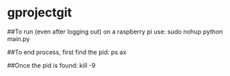 # gprojectgit

##To run (even after logging out) on a raspberry pi use:
sudo nohup python main.py

##To end process, first find the pid:
ps ax

##Once the pid is found:
kill -9 <pid>